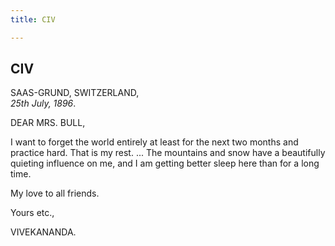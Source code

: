 ```yaml
---
title: CIV

---
```





  

  


## CIV

SAAS-GRUND, SWITZERLAND,  
*25th July, 1896*.

DEAR MRS. BULL,

I want to forget the world entirely at least for the next two months and
practice hard. That is my rest. ... The mountains and snow have a
beautifully quieting influence on me, and I am getting better sleep here
than for a long time.

My love to all friends. 

Yours etc.,

VIVEKANANDA.


